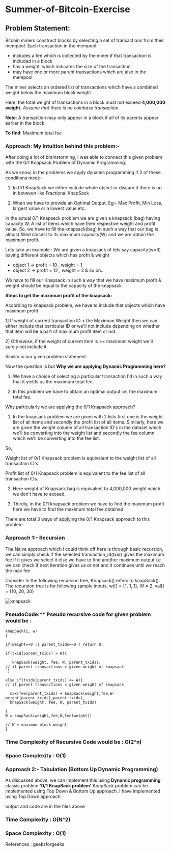 # Summer-of-Bitcoin-Exercise

## Problem Statement:
  Bitcoin miners construct blocks by selecting a set of transactions from their mempool. Each transaction in the mempool:
- includes a fee which is collected by the miner if that transaction is included in a block
- has a weight, which indicates the size of the transaction
- may have one or more parent transactions which are also in the mempool

The miner selects an ordered list of transactions which have a combined weight below the maximum block weight.

Here, the total weight of transactions in a block must not exceed **4,000,000 weight.** 
*Assume that there is no coinbase transaction.*

**Note**: A transaction may only appear in a block if all of its parents appear earlier in the block.

**To find**: Maximum total fee

### Approach: My Intuition behind this problem:-

After doing a lot of brainstorming, I was able to connect this given problem with the 0/1 Knapsack Problem of Dynamic Programming.

As we know, in the problems we apply dynamic programming if 2 of these conditions meet:-

1) In 0/1 KnapSack we either include whole object or discard it there is no in between like Fractional KnapSack

2) When we have to provide an Optimal Output. Eg:- Max Profit, Min Loss, largest value or a lowest value etc.

In the actual 0/1 Knapsack problem we are given a knapsack (bag) having capacity W. A list of items which have their respective weight and profit value. So, we have to fill the knapsack(bag) in such a way that our bag is almost filled closest to its maximum capacity(W) and we are obtain the maximum profit.

Lets take an example : We are given a knapsack of lets say capacity(w=6) having different  objects which has profit & weight
- object 1 -> profit = 10 , weight = 1
- object 2 -> profit = 12 , weight = 2 & so on...

We have to fill our Knapsack in such a way that we have maximum profit & weight should be equal to the capacity of the knapsack 

**Steps to get the maximum profit of the knapsack:**

According to knapsack problem, we have to include that objects which have maximum profit 

1] If weight of current transaction ID < the Maximum Weight 
then we can either include that particular ID or we'll not include depending on whether that item will be a part of maximum profit item or not.

2] Otherwise, if the weight of current item is >=  maximum weight we'll surely not include it.

Similar is our given problem statement.

Now the question is but **Why we are applying Dynamic Programming here?**

1) We have a choice of selecting a particular transaction I'd in such a way that it yields us the maximum total fee.

2) In this problem we have to obtain an optimal output i.e. the maximum total fee.

Why particularly we are applying the 0/1 Knapsack approach?

1) In the knapsack problem we are given with 2 lists first one is the weight list of all items and secondly the profit list of all items. Similarly, here we  are given the weight column of all transaction ID's in the dataset which we'll be converting into the weight list and secondly the fee column which we'll be converting into the fee list.

So, 

Weight list of 0/1 Knapsack problem is equivalent to the weight list of all transaction ID's.

Profit list of 0/1 Knapsack problem is equivalent to the fee list of all transaction IDs.

2) Here weight of Knapsack bag is equivalent to 4,000,000 weight which we don't have to exceed.

3) Thirdly, in the 0/1 knapsack problem we have to find the maximum profit here we have to find the maximum total fee obtained.

There are total 3 ways of applying the 0/1 Knapsack approach to this problem

### Approach 1:-  Recursion 

The Naive approach which I could think off here is through basic recursion, we can simply check if the selected transaction_id(txid) gives the maximum fee if it gives we 
select it else we have to find another maximum output i.e we can check if next iteration gives us or not and it continues until we reach the max fee

Consider In the following recursion tree, Knapsack() refers 
to knapSack(). 
The recursion tree is for following sample inputs.
wt[] = {1, 1, 1}, W = 2, val[] = {10, 20, 30}

![knapsack](https://user-images.githubusercontent.com/72685035/122101392-dc51cd80-ce31-11eb-8b73-90527fdd457a.png)

### PseudoCode:** Pseudo recursive code for given problem would be :

    knapSack(i, w)
    {
    
    if(weight==0 || parent_txids==0 ) return 0;
   
    if(txid[parent_txids] > W){
   
       knapSack(weight, fee, W, parent_txids);                                                                 // if parent transactions > given weight of knapsack
     }
   
    else if(txids[parent_txids] <= W){                                                                         // if parent transactions < given weight of knapsack 
   
      max(fee[parent_txids] + knapSack(weight,fee,W-weight[parent_txids],parent_txids), 
      knapSack(weight, fee, W, parent_txids)
    
    }
    W = knapSack(weight,fee,W,len(weight))
                                                                                                                            // W = maximum block weight
    }

### Time Complexity of Recursive Code would be : O(2^n)

### Space Complexity : O(1)

### Approach 2:- Tabulation (Bottom Up Dynamic Programming)
As discussed above, we can implement this using **Dynamic programming** classic problem **'0/1 KnapSack problem'**
KnapSack problem can be implemented using Top Down & Bottom Up approach. I have implemented using Top Down approach. 

output and code are in the files above

### Time Complexity : O(N^2)
### Space Complexity : O(1)

References : geeksforgeeks

